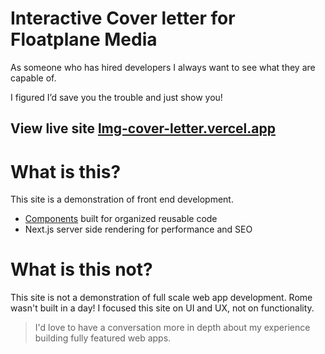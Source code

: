 # Interactive Cover letter for Floatplane Media

As someone who has hired  developers I always want to see what they are capable of.

I figured I’d save you the trouble and just show you!

## View live site [lmg-cover-letter.vercel.app](https://lmg-cover-letter.vercel.app/)

# What is this?
This site is a demonstration of front end development.

- [Components][components] built for organized reusable code
- Next.js server side rendering for performance and SEO

# What is this not?
This site is not a demonstration of full scale web app development. Rome wasn't built in a day! I focused this site on UI and UX, not on functionality.

> I'd love to have a conversation more in depth about my experience building fully featured web apps.


[components]: ./src/components/README.md
